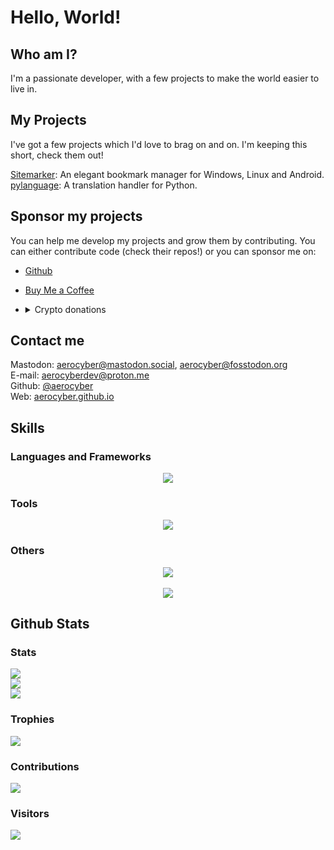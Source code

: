 # Hello, World!

## Who am I?

I'm a passionate developer, with a few projects to make the world easier to live in.

## My Projects

I've got a few projects which I'd love to brag on and on. I'm keeping this short, check them out!

[Sitemarker](https://github.com/aerocyber/sitemarker): An elegant bookmark manager for Windows, Linux and Android. <br/>
[pylanguage](https://github.com/aerocyber/pylanguage): A translation handler for Python.

## Sponsor my projects

You can help me develop my projects and grow them by contributing. You can either contribute code (check their repos!) or you can sponsor me on:
- [Github](https://github.com/sponsors/aerocyber)
-  [Buy Me a Coffee](https://buymeacoffee.com/aerocyber)
-  <details>
	<summary>Crypto donations</summary> <br/>

	- Ethereum: `0x0De02c0b17697DAc86d186D08293Bb6337C859a6`
 	- Polygon:  `0x0De02c0b17697DAc86d186D08293Bb6337C859a6`
  	- Solana:  `22ModgrvARKZCkwpcs8VWS9HXkq9M4iMKpLa5fTUHH1r`
</details>

## Contact me

Mastodon: [aerocyber@mastodon.social](https://mastodon.social/@aerocyber@mastodon.social), [aerocyber@fosstodon.org](https://mastodon.social/@aerocyber@fosstodon.org) <br/>
E-mail: [aerocyberdev@proton.me](mailto:aerocyberdev@proton.me) <br/>
Github: [@aerocyber](https://github.com/aerocyber)<br/>
Web: [aerocyber.github.io](https://aerocyber.github.io)<br/>


## Skills

### Languages and Frameworks
<div align="center">
	<img src="https://go-skill-icons.vercel.app/api/icons?i=js,html,css,py,dart,flutter,c,java,lua,md,ts,bash,flask,react,bulma,gtk,kotlin,latex"/>
</div>

### Tools
<div align="center">
	<img src="https://go-skill-icons.vercel.app/api/icons?i=git,docker,firebase,mysql,sqlite,androidstudio,nodejs,npm,qt,github,githubactions,gitlab,anaconda"/>
</div>

### Others
<div align="center">
	<img src="https://go-skill-icons.vercel.app/api/icons?i=arch,kali,kde,linux,ubuntu,windows"/>
	<br/> <br/>
	<img src="https://img.shields.io/badge/Inkscape-e0e0e0?style=for-the-badge&logo=inkscape&logoColor=080A13"/>
</div>

## Github Stats

### Stats

[![](https://github-readme-stats.vercel.app/api?username=aerocyber&theme=radical&hide_border=false&include_all_commits=true&count_private=true)](#Stats)<br/>
[![](https://github-readme-streak-stats.herokuapp.com/?user=aerocyber&theme=radical&hide_border=false)](#Stats)<br/>
[![](https://github-readme-stats.vercel.app/api/top-langs/?username=aerocyber&theme=radical&hide_border=false&include_all_commits=true&count_private=true&layout=compact)](#Stats)<br/>


### Trophies

[![](https://github-profile-trophy.vercel.app/?username=aerocyber&theme=radical&no-frame=false&no-bg=true&margin-w=4)](#Trophies)

### Contributions

[![](https://github-contributor-stats.vercel.app/api?username=aerocyber&limit=5&theme=monokai&combine_all_yearly_contributions=true)](#Contributions)

### Visitors

[![](https://visitcount.itsvg.in/api?id=aerocyber&icon=0&color=0)](#Visitors)
